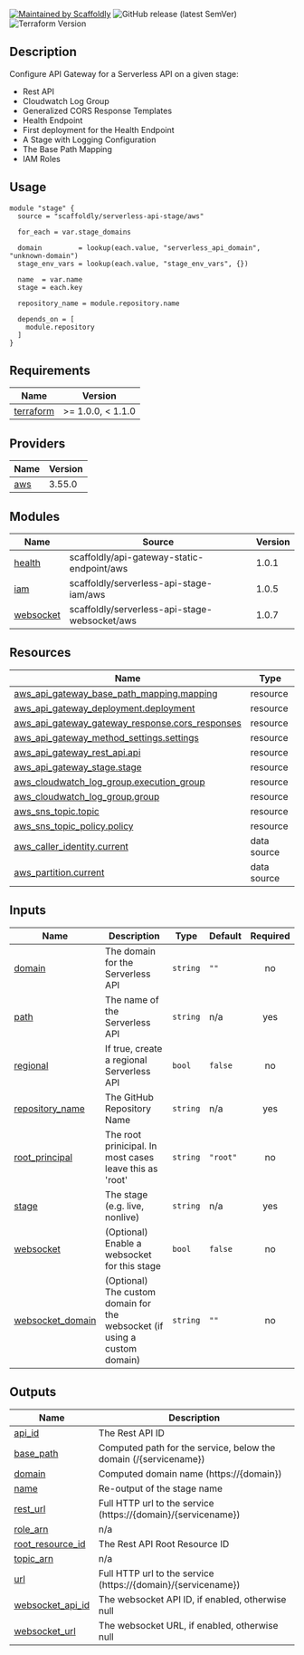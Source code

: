[![Maintained by Scaffoldly](https://img.shields.io/badge/maintained%20by-scaffoldly-blueviolet)](https://github.com/scaffoldly)
![GitHub release (latest SemVer)](https://img.shields.io/github/v/release/scaffoldly/terraform-aws-serverless-api-stage)
![Terraform Version](https://img.shields.io/badge/tf-%3E%3D0.15.0-blue.svg)

## Description

Configure API Gateway for a Serverless API on a given stage:

- Rest API
- Cloudwatch Log Group
- Generalized CORS Response Templates
- Health Endpoint
- First deployment for the Health Endpoint
- A Stage with Logging Configuration
- The Base Path Mapping
- IAM Roles

## Usage

```hcl
module "stage" {
  source = "scaffoldly/serverless-api-stage/aws"

  for_each = var.stage_domains

  domain         = lookup(each.value, "serverless_api_domain", "unknown-domain")
  stage_env_vars = lookup(each.value, "stage_env_vars", {})

  name  = var.name
  stage = each.key

  repository_name = module.repository.name

  depends_on = [
    module.repository
  ]
}
```

<!-- BEGIN_TF_DOCS -->
## Requirements

| Name | Version |
|------|---------|
| <a name="requirement_terraform"></a> [terraform](#requirement\_terraform) | >= 1.0.0, < 1.1.0 |

## Providers

| Name | Version |
|------|---------|
| <a name="provider_aws"></a> [aws](#provider\_aws) | 3.55.0 |

## Modules

| Name | Source | Version |
|------|--------|---------|
| <a name="module_health"></a> [health](#module\_health) | scaffoldly/api-gateway-static-endpoint/aws | 1.0.1 |
| <a name="module_iam"></a> [iam](#module\_iam) | scaffoldly/serverless-api-stage-iam/aws | 1.0.5 |
| <a name="module_websocket"></a> [websocket](#module\_websocket) | scaffoldly/serverless-api-stage-websocket/aws | 1.0.7 |

## Resources

| Name | Type |
|------|------|
| [aws_api_gateway_base_path_mapping.mapping](https://registry.terraform.io/providers/hashicorp/aws/latest/docs/resources/api_gateway_base_path_mapping) | resource |
| [aws_api_gateway_deployment.deployment](https://registry.terraform.io/providers/hashicorp/aws/latest/docs/resources/api_gateway_deployment) | resource |
| [aws_api_gateway_gateway_response.cors_responses](https://registry.terraform.io/providers/hashicorp/aws/latest/docs/resources/api_gateway_gateway_response) | resource |
| [aws_api_gateway_method_settings.settings](https://registry.terraform.io/providers/hashicorp/aws/latest/docs/resources/api_gateway_method_settings) | resource |
| [aws_api_gateway_rest_api.api](https://registry.terraform.io/providers/hashicorp/aws/latest/docs/resources/api_gateway_rest_api) | resource |
| [aws_api_gateway_stage.stage](https://registry.terraform.io/providers/hashicorp/aws/latest/docs/resources/api_gateway_stage) | resource |
| [aws_cloudwatch_log_group.execution_group](https://registry.terraform.io/providers/hashicorp/aws/latest/docs/resources/cloudwatch_log_group) | resource |
| [aws_cloudwatch_log_group.group](https://registry.terraform.io/providers/hashicorp/aws/latest/docs/resources/cloudwatch_log_group) | resource |
| [aws_sns_topic.topic](https://registry.terraform.io/providers/hashicorp/aws/latest/docs/resources/sns_topic) | resource |
| [aws_sns_topic_policy.policy](https://registry.terraform.io/providers/hashicorp/aws/latest/docs/resources/sns_topic_policy) | resource |
| [aws_caller_identity.current](https://registry.terraform.io/providers/hashicorp/aws/latest/docs/data-sources/caller_identity) | data source |
| [aws_partition.current](https://registry.terraform.io/providers/hashicorp/aws/latest/docs/data-sources/partition) | data source |

## Inputs

| Name | Description | Type | Default | Required |
|------|-------------|------|---------|:--------:|
| <a name="input_domain"></a> [domain](#input\_domain) | The domain for the Serverless API | `string` | `""` | no |
| <a name="input_path"></a> [path](#input\_path) | The name of the Serverless API | `string` | n/a | yes |
| <a name="input_regional"></a> [regional](#input\_regional) | If true, create a regional Serverless API | `bool` | `false` | no |
| <a name="input_repository_name"></a> [repository\_name](#input\_repository\_name) | The GitHub Repository Name | `string` | n/a | yes |
| <a name="input_root_principal"></a> [root\_principal](#input\_root\_principal) | The root prinicipal. In most cases leave this as 'root' | `string` | `"root"` | no |
| <a name="input_stage"></a> [stage](#input\_stage) | The stage (e.g. live, nonlive) | `string` | n/a | yes |
| <a name="input_websocket"></a> [websocket](#input\_websocket) | (Optional) Enable a websocket for this stage | `bool` | `false` | no |
| <a name="input_websocket_domain"></a> [websocket\_domain](#input\_websocket\_domain) | (Optional) The custom domain for the websocket (if using a custom domain) | `string` | `""` | no |

## Outputs

| Name | Description |
|------|-------------|
| <a name="output_api_id"></a> [api\_id](#output\_api\_id) | The Rest API ID |
| <a name="output_base_path"></a> [base\_path](#output\_base\_path) | Computed path for the service, below the domain (/{servicename}) |
| <a name="output_domain"></a> [domain](#output\_domain) | Computed domain name (https://{domain}) |
| <a name="output_name"></a> [name](#output\_name) | Re-output of the stage name |
| <a name="output_rest_url"></a> [rest\_url](#output\_rest\_url) | Full HTTP url to the service (https://{domain}/{servicename}) |
| <a name="output_role_arn"></a> [role\_arn](#output\_role\_arn) | n/a |
| <a name="output_root_resource_id"></a> [root\_resource\_id](#output\_root\_resource\_id) | The Rest API Root Resource ID |
| <a name="output_topic_arn"></a> [topic\_arn](#output\_topic\_arn) | n/a |
| <a name="output_url"></a> [url](#output\_url) | Full HTTP url to the service (https://{domain}/{servicename}) |
| <a name="output_websocket_api_id"></a> [websocket\_api\_id](#output\_websocket\_api\_id) | The websocket API ID, if enabled, otherwise null |
| <a name="output_websocket_url"></a> [websocket\_url](#output\_websocket\_url) | The websocket URL, if enabled, otherwise null |
<!-- END_TF_DOCS -->
